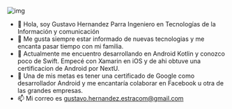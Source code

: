 ![img](https://imgur.com/O5MMCNN.png)

- 👋 Hola, soy Gustavo Hernandez Parra Ingeniero en Tecnologías de la Información y comunicación
- 👀 Me gusta siempre estar informado de nuevas tecnologias y me encanta pasar tiempo con mi familia.
- 🌱 Actualmente me encuentro desarrollando en Android Kotlin y conozco poco de Swift. 
     Empecé con Xamarin en iOS y de ahi obtuve una certificacion de Android por NextU. 
- 💞️ Una de mis metas es tener una certificado de Google como desarrollador Android y me encantaría colaborar en Facebook u otra de las grandes empresas.
- 📫 Mi correo es gustavo.hernandez.estracom@gmail.com


<!---
GusHndz/GusHndz is a ✨ special ✨ repository because its `README.md` (this file) appears on your GitHub profile.
You can click the Preview link to take a look at your changes.
--->
